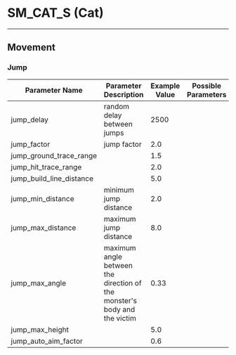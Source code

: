 # SM_CAT_S (Cat)

___

## Movement

### Jump

| Parameter Name | Parameter Description | Example Value | Possible Parameters |
|---|---|---|---|
| jump_delay | random delay between jumps | 2500 |  |
| jump_factor | jump factor | 2.0 |  |
| jump_ground_trace_range |  | 1.5 |  |
| jump_hit_trace_range |  | 2.0 |  |
| jump_build_line_distance |  | 5.0 |  |
| jump_min_distance | minimum jump distance | 2.0 |  |
| jump_max_distance | maximum jump distance | 8.0 |  |
| jump_max_angle | maximum angle between the direction of the monster's body and the victim | 0.33 |  |
| jump_max_height |  | 5.0 |  |
| jump_auto_aim_factor |  | 0.6 |  |
